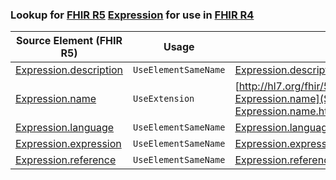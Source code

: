 ### Lookup for [FHIR R5](https://hl7.org/fhir/R5/) [Expression](https://hl7.org/fhir/R5/Expression.html) for use in [FHIR R4](https://hl7.org/fhir/R4/)

| Source Element (FHIR R5) | Usage | Target |
| -------------- | ----- | ------ |
| [Expression.description](https://hl7.org/fhir/R5/Expression.html#resource) | `UseElementSameName` | [Expression.description](https://hl7.org/fhir/R4/Expression.html#resource) |
| [Expression.name](https://hl7.org/fhir/R5/Expression.html#resource) | `UseExtension` | [http://hl7.org/fhir/5.0/StructureDefinition/extension-Expression.name](StructureDefinition-ext-R5-Expression.name.html) |
| [Expression.language](https://hl7.org/fhir/R5/Expression.html#resource) | `UseElementSameName` | [Expression.language](https://hl7.org/fhir/R4/Expression.html#resource) |
| [Expression.expression](https://hl7.org/fhir/R5/Expression.html#resource) | `UseElementSameName` | [Expression.expression](https://hl7.org/fhir/R4/Expression.html#resource) |
| [Expression.reference](https://hl7.org/fhir/R5/Expression.html#resource) | `UseElementSameName` | [Expression.reference](https://hl7.org/fhir/R4/Expression.html#resource) |
